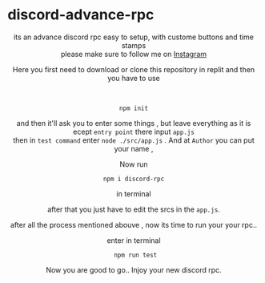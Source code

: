 # discord-advance-rpc
<body>
    <div class="container" style="text-align: center";>
        <div class="hewader">
            its an advance discord rpc easy to setup, with custome buttons and time stamps <br>
 please make sure to follow me on 
 <a href="www.instagram.com/profesor_nobody_/">Instagram</a> <br>
 <p> Here you first need to download or clone this repository in replit and then you have to use </p> <br>

```
npm init
```
and then it'll ask you to enter some things , but leave everything as it is ecept `entry point` there input `app.js` <br>
then in `test command` enter `node ./src/app.js` .  And at `Author` you can put your name , <br>

 
 Now run 
 ```
 npm i discord-rpc
 ```
 in terminal <br>
 
 after that you just have to edit the srcs in the ``app.js``. <br>
 
 
 after all the process mentioned abouve , now its time to run your your rpc..
 
 enter in terminal 
 ```
  npm run test
  ```
  
  
  Now you are good to go.. Injoy your new discord rpc.
        </div>
    </div>
</body>
</html>
